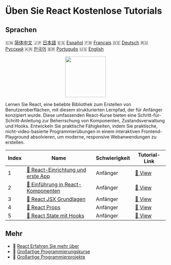 # Üben Sie React Kostenlose Tutorials

## Sprachen

🇨🇳 [简体中文](README_zh.md) 🇯🇵 [日本語](README_ja.md) 🇪🇸 [Español](README_es.md) 🇫🇷 [Français](README_fr.md) 🇩🇪 [Deutsch](README_de.md) 🇷🇺 [Русский](README_ru.md) 🇰🇷 [한국어](README_ko.md) 🇧🇷 [Português](README_pt.md) 🇺🇸 [English](README.md) 

<div align="center">
<img width="128px" src="https://file.labex.io/path/nUDMNpUKFvpT.png">
</div>

Lernen Sie React, eine beliebte Bibliothek zum Erstellen von Benutzeroberflächen, mit diesem strukturierten Lernpfad, der für Anfänger konzipiert wurde. Diese umfassenden React-Kurse bieten eine Schritt-für-Schritt-Anleitung zur Beherrschung von Komponenten, Zustandsverwaltung und Hooks. Entwickeln Sie praktische Fähigkeiten, indem Sie praktische, nicht-video-basierte Programmierübungen in einem interaktiven Frontend-Playground absolvieren, um moderne, responsive Webanwendungen zu erstellen.

|   Index | Name                                                                                                           | Schwierigkeit   | Tutorial-Link                                                                       |
|---------|----------------------------------------------------------------------------------------------------------------|-----------------|-------------------------------------------------------------------------------------|
|       1 | [📖 React-Einrichtung und erste App](https://labex.io/de/tutorials/react-react-setup-and-first-app-598881)     | Anfänger        | [🔗 View](https://labex.io/de/tutorials/react-react-setup-and-first-app-598881)     |
|       2 | [📖 Einführung in React-Komponenten](https://labex.io/de/tutorials/react-react-components-introduction-601735) | Anfänger        | [🔗 View](https://labex.io/de/tutorials/react-react-components-introduction-601735) |
|       3 | [📖 React JSX Grundlagen](https://labex.io/de/tutorials/react-react-jsx-basics-601739)                         | Anfänger        | [🔗 View](https://labex.io/de/tutorials/react-react-jsx-basics-601739)              |
|       4 | [📖 React Props](https://labex.io/de/tutorials/react-react-props-601741)                                       | Anfänger        | [🔗 View](https://labex.io/de/tutorials/react-react-props-601741)                   |
|       5 | [📖 React State mit Hooks](https://labex.io/de/tutorials/react-react-state-with-hooks-601742)                  | Anfänger        | [🔗 View](https://labex.io/de/tutorials/react-react-state-with-hooks-601742)        |

## Mehr

- 🔗 [React Erfahren Sie mehr über](https://labex.io/de/skilltrees/react)
- 🔗 [Großartige Programmierungskurse](https://github.com/labex-labs/awesome-programming-courses)
- 🔗 [Großartige Programmierprojekte](https://github.com/labex-labs/awesome-programming-projects)

